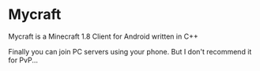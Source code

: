 # Mycraft
Mycraft is a Minecraft 1.8 Client for Android written in C++

Finally you can join PC servers using your phone. But I don't recommend it for PvP...